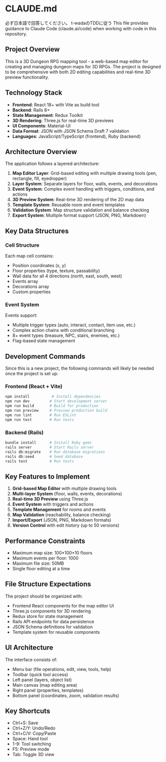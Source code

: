 # CLAUDE.md
必ず日本語で回答してください。
t-wadaのTDDに従う
This file provides guidance to Claude Code (claude.ai/code) when working with code in this repository.

## Project Overview

This is a 3D Dungeon RPG mapping tool - a web-based map editor for creating and managing dungeon maps for 3D RPGs. The project is designed to be comprehensive with both 2D editing capabilities and real-time 3D preview functionality.

## Technology Stack

- **Frontend**: React 18+ with Vite as build tool
- **Backend**: Rails 8+
- **State Management**: Redux Toolkit
- **3D Rendering**: Three.js for real-time 3D previews
- **UI Components**: Material-UI
- **Data Format**: JSON with JSON Schema Draft 7 validation
- **Languages**: JavaScript/TypeScript (frontend), Ruby (backend)

## Architecture Overview

The application follows a layered architecture:

1. **Map Editor Layer**: Grid-based editing with multiple drawing tools (pen, rectangle, fill, eyedropper)
2. **Layer System**: Separate layers for floor, walls, events, and decorations
3. **Event System**: Complex event handling with triggers, conditions, and actions
4. **3D Preview System**: Real-time 3D rendering of the 2D map data
5. **Template System**: Reusable room and event templates
6. **Validation System**: Map structure validation and balance checking
7. **Export System**: Multiple format support (JSON, PNG, Markdown)

## Key Data Structures

### Cell Structure
Each map cell contains:
- Position coordinates (x, y)
- Floor properties (type, texture, passability)
- Wall data for all 4 directions (north, east, south, west)
- Events array
- Decorations array
- Custom properties

### Event System
Events support:
- Multiple trigger types (auto, interact, contact, item use, etc.)
- Complex action chains with conditional branching
- 8+ event types (treasure, NPC, stairs, enemies, etc.)
- Flag-based state management

## Development Commands

Since this is a new project, the following commands will likely be needed once the project is set up:

### Frontend (React + Vite)
```bash
npm install          # Install dependencies
npm run dev         # Start development server
npm run build       # Build for production
npm run preview     # Preview production build
npm run lint        # Run ESLint
npm run test        # Run tests
```

### Backend (Rails)
```bash
bundle install      # Install Ruby gems
rails server        # Start Rails server
rails db:migrate    # Run database migrations
rails db:seed       # Seed database
rails test          # Run tests
```

## Key Features to Implement

1. **Grid-based Map Editor** with multiple drawing tools
2. **Multi-layer System** (floor, walls, events, decorations)
3. **Real-time 3D Preview** using Three.js
4. **Event System** with triggers and actions
5. **Template Management** for rooms and events
6. **Map Validation** (reachability, balance checking)
7. **Import/Export** (JSON, PNG, Markdown formats)
8. **Version Control** with edit history (up to 50 versions)

## Performance Constraints

- Maximum map size: 100×100×10 floors
- Maximum events per floor: 1000
- Maximum file size: 50MB
- Single floor editing at a time

## File Structure Expectations

The project should be organized with:
- Frontend React components for the map editor UI
- Three.js components for 3D rendering
- Redux store for state management
- Rails API endpoints for data persistence
- JSON Schema definitions for validation
- Template system for reusable components

## UI Architecture

The interface consists of:
- Menu bar (file operations, edit, view, tools, help)
- Toolbar (quick tool access)
- Left panel (layers, object list)
- Main canvas (map editing area)
- Right panel (properties, templates)
- Bottom panel (coordinates, zoom, validation results)

## Key Shortcuts

- Ctrl+S: Save
- Ctrl+Z/Y: Undo/Redo
- Ctrl+C/V: Copy/Paste
- Space: Hand tool
- 1-9: Tool switching
- F5: Preview mode
- Tab: Toggle 3D view